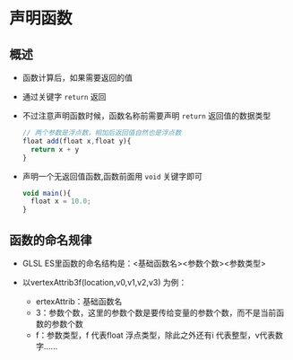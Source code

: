 # 声明函数

## 概述

+ 函数计算后，如果需要返回的值
+ 通过关键字 `return` 返回
+ 不过注意声明函数时候，函数名称前需要声明 `return` 返回值的数据类型

  ```js
  // 两个参数是浮点数，相加后返回值自然也是浮点数
  float add(float x,float y){
    return x + y
  }
  ```

+ 声明一个无返回值函数,函数前面用 `void` 关键字即可

  ```js
  void main(){
    float x = 10.0;
  }
  ```

## 函数的命名规律

+ GLSL ES里函数的命名结构是：<基础函数名><参数个数><参数类型>

+ 以vertexAttrib3f(location,v0,v1,v2,v3) 为例：

  + ertexAttrib：基础函数名
  + 3：参数个数，这里的参数个数是要传给变量的参数个数，而不是当前函数的参数个数
  + f：参数类型，f 代表float 浮点类型，除此之外还有i 代表整型，v代表数字……
